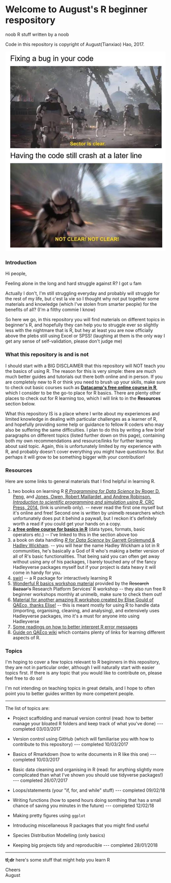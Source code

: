 # Welcome to August's R beginner respository
noob R stuff written by a noob

Code in this repository is copyright of August(Tianxiao) Hao, 2017.  


![](Misc/maymay.jpg)


### Introduction

Hi people, 

Feeling alone in the long and hard struggle against R? I got u fam  

Actually I don't, I'm still struggling everyday and probably will struggle for the rest of my life, but  c'est la vie so I thought why not put together some materials and knowledge (which I've stolen from smarter people) for the benefits of all? (I'm a filthy commie I know)  

So here we go, in this repository you will find materials on different topics in beginner's R, and hopefully they can help you to struggle ever so slightly less with the nightmare that is R, but hey at least you are now officially above the plebs still using Excel or SPSS! (laughing at them is the only way I get any sense of self-validation, please don't judge me)  

### What this repository is and is not

I should start with a BIG DISCLAIMER that this repository will NOT teach you the basics of using R. The reason for this is very simple: there are much much better guides and tutorials out there both online and in person. If you are completely new to R or think you need to brush up your skills, make sure to check out basic courses such as [**Datacamp's free online course in R**](https://www.datacamp.com/courses/free-introduction-to-r), which I consider to be the go-to place for R basics. There are plenty other places to check out for R learning too, which I will link to in the **Resources** section below.  

What this repository IS is a place where I write about my experiences and limited knowledge in dealing with particular challenges as a learner of R, and hopefully providing some help or guidance to fellow R coders who may also be suffering the same difficulties. I plan to do this by writing a few brief paragraphs on different topics (listed further down on this page), containing both my own recommendations and resource/links for further learning about said topic. Again, this is unfortunately limited by my experience with R, and probably doesn't cover everything you might have questions for. But perhaps it will grow to be something bigger with your contribution!

### Resources

Here are some links to general materials that I find helpful in learning R.  

1. two books on learning R [*R Programming for Data Science* by Roger D. Peng](http://www.cs.upc.edu/~robert/teaching/estadistica/rprogramming.pdf), and [Jones, Owen, Robert Maillardet, and Andrew Robinson. *Introduction to scientific programming and simulation using R.* CRC Press, 2014.](https://www-taylorfrancis-com.ezp.lib.unimelb.edu.au/books/9781420068740) (link is unimelb only). -- never read the first one myself but it's online and free! Second one is written by unimelb researchers which unfortunately does put it behind a paywall, but I reckon it's definitely worth a read if you could get your hands on a copy.
2. [**a free online course for basics in R**](https://www.datacamp.com/courses/free-introduction-to-r) (data types, formats, basic operators etc.) -- I've linked to this in the section above too
3. a book on data handling [*R for Data Science* by Garrett Grolemund & Hadley Wickham](http://r4ds.had.co.nz/index.html). -- you will hear the name Hadley Wickham a lot in R communities, he's basically a God of R who's making a better version of all of R's basic functionalities. That being said you can often get away without using any of his packages, I barely touched any of the fancy Hadleyverse packages myself but if your project is data heavy it will come in handy for you.
4. [swirl](http://swirlstats.com/) -- a R package for interactively learning R
5. [Wonderful R basics workshop material](https://nikkirubinstein.gitbooks.io/resguides-introductory-r-workshop/content/content/01-rstudio-intro.html) provided by the ~~Research Bazaar's~~ Research Platform Services' R workshop -- they also run free R beginner workshops monthly at unimelb, make sure to check them out!
6. [Material for another amazing R workshop created by Elise Gould of QAEco, thanks Elise!](https://github.com/egouldo/VicBioCon17_data_wrangling) -- this is meant mostly for using R to handle data (importing, organising, cleaning, and analysing), and extensively uses Hadleyverse packages, imo it's a must for anyone into using Hadleyverse  
7. [Some readings on how to better interpret R error messages](https://methodsblog.wordpress.com/2018/01/26/r-errors/?utm_source=feedburner&utm_medium=email&utm_campaign=Feed%3A+wordpress%2Fmethodsblog+%28methods.blog%29)
8. [Guide on QAEco wiki](https://github.com/qaecology/wiki_public/wiki/Coding-and-statistics-resources) which contains plenty of links for learning different aspects of R.

### Topics

I'm hoping to cover a few topics relevant to R beginners in this repository, they are not in particular order, although I will naturally start with easier topics first. If there is any topic that you would like to contribute on, please feel free to do so!  

I'm not intending on teaching topics in great details, and I hope to often point you to better guides written by more competent people.


***

The list of topics are:  

* Project scaffolding and manual version control (read: how to better manage your bloated R folders and keep track of what you've done) --- completed 03/03/2017

* Version control using GitHub (which will familiarise you with how to contribute to this repository) --- completed 10/03/2017

* Basics of Rmarkdown (how to write documents in R like this one) --- completed 10/03/2017

* Basic data cleaning and organising in R (read: for anything slightly more complicated than what I've shown you should use tidyverse packages!) --- completed 26/07/2017

* Loops/statements (your "if, for, and while" stuff) --- completed 09/02/18

* Writing functions (how to spend hours doing somthing that has a small chance of saving you minutes in the future) --- completed 12/02/18

* Making pretty figures using ```ggplot```

* Introducing miscellaneous R packages that you might find useful 

* Species Distribution Modelling (only basics)  

* Keeping big projects tidy and reproducible --- completed 28/01/2018

***

**tl;dr** here's some stuff that might help you learn R  


Cheers  
August